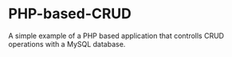 # PHP-based-CRUD


A simple example of a PHP based application that controlls CRUD operations with a MySQL database.